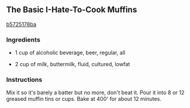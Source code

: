 ## The Basic I-Hate-To-Cook Muffins

[b5725178ba](https://recipeland.com/recipe/v/the-basic-i-hate-to-cook-muffin-34408)

### Ingredients

 - 1 cup of alcoholic beverage, beer, regular, all

 - 2 cup of milk, buttermilk, fluid, cultured, lowfat

### Instructions

Mix it so it's barely a batter but no more, don't beat it. Pour it into 8 or 12 greased muffin tins or cups. Bake at 400' for about 12 minutes.